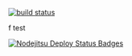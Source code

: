 [![build status](https://secure.travis-ci.org/dscape/hello-world-flatiron-api.png)](http://travis-ci.org/dscape/hello-world-flatiron-api)


f
test

[![Nodejitsu Deploy Status Badges](https://webhooks.nodejitsu.com/fotomut/hello-world-flatiron-api.png)](https://webops.nodejitsu.com#fotomut/fotomut-hello-world-flatiron-api) 